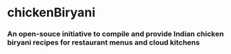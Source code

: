 # chickenBiryani
### An open-souce initiative to compile and provide Indian chicken biryani recipes for restaurant menus and cloud kitchens
